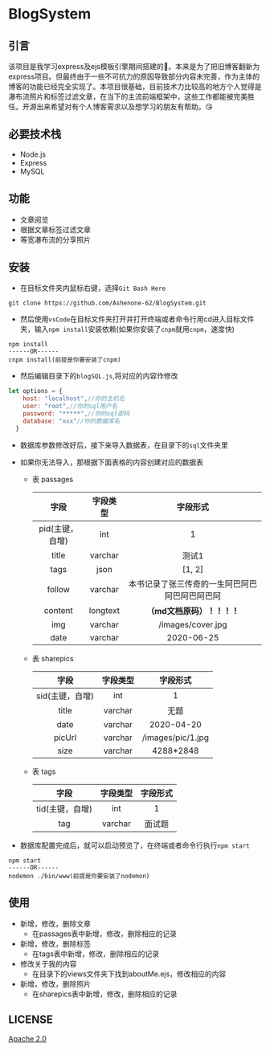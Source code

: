 # BlogSystem

## 引言

该项目是我学习express及ejs模板引擎期间搭建的💪。本来是为了把旧博客翻新为express项目。但最终由于一些不可抗力的原因导致部分内容未完善，作为主体的博客的功能已经完全实现了。本项目很基础，目前技术力比较高的地方个人觉得是瀑布流照片和标签过滤文章，在当下的主流前端框架中，这些工作都能被完美胜任。开源出来希望对有个人博客需求以及想学习的朋友有帮助。😘

## 必要技术栈

- Node.js
- Express
- MySQL

## 功能

- 文章阅览
- 根据文章标签过滤文章
- 等宽瀑布流的分享照片

## 安装

- 在目标文件夹内鼠标右键，选择`Git Bash Here`

```GitHub
git clone https://github.com/Ashenone-62/BlogSystem.git
```

- 然后使用`vsCode`在目标文件夹打开并打开终端或者命令行用cd进入目标文件夹，输入`npm install`安装依赖(如果你安装了`cnpm`就用`cnpm`，速度快)

```
npm install
------OR------
cnpm install(前提是你要安装了cnpm)
```

- 然后编辑目录下的`blogSQL.js`,将对应的内容作修改

```javascript
let options = {
    host: "localhost",//你的主机名
    user: "root",//你的sql用户名
    password: "*****",//你的sql密码
    database: "xxx"//你的数据库名
  }
```

- 数据库参数修改好后，接下来导入数据表，在目录下的`sql`文件夹里

- 如果你无法导入，那根据下面表格的内容创建对应的数据表

  - 表 passages

    |      字段       | 字段类型 |                    字段形式                    |
    | :-------------: | :------: | :--------------------------------------------: |
    | pid(主键，自增) |   int    |                       1                        |
    |      title      | varchar  |                     测试1                      |
    |      tags       |   json   |                     [1, 2]                     |
    |     follow      | varchar  | 本书记录了张三传奇的一生阿巴阿巴阿巴阿巴阿巴阿 |
    |     content     | longtext |           **（md文档原码）！！！！**           |
    |       img       | varchar  |               /images/cover.jpg                |
    |      date       | varchar  |                   2020-06-25                   |

    

  - 表 sharepics

    |      字段       | 字段类型 |     字段形式      |
    | :-------------: | :------: | :---------------: |
    | sid(主键，自增) |   int    |         1         |
    |      title      | varchar  |       无题        |
    |      date       | varchar  |    2020-04-20     |
    |     picUrl      | varchar  | /images/pic/1.jpg |
    |      size       | varchar  |     4288*2848     |

  - 表 tags

    |      字段       | 字段类型 | 字段形式 |
    | :-------------: | :------: | :------: |
    | tid(主键，自增) |   int    |    1     |
    |       tag       | varchar  |  面试题  |

- 数据库配置完成后，就可以启动预览了，在终端或者命令行执行`npm start`

```
npm start
------OR------
nodemon ./bin/www(前提是你要安装了nodemon)
```

## 使用

- 新增，修改，删除文章
  - 在passages表中新增，修改，删除相应的记录
- 新增，修改，删除标签
  - 在tags表中新增，修改，删除相应的记录
- 修改关于我的内容
  - 在目录下的views文件夹下找到aboutMe.ejs，修改相应的内容
- 新增，修改，删除照片
  - 在sharepics表中新增，修改，删除相应的记录

## LICENSE

[Apache 2.0](https://github.com/Ashenone-62/BlogSystem/blob/master/LICENSE)